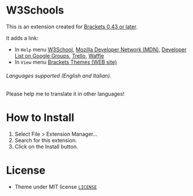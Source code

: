 # W3Schools


This is an extension created for [Brackets 0.43 or later](http://www.brackets.io/). 

It adds a link:

* In `Help` menu
[W3School](http://www.w3schools.com/), [Mozilla Developer Network (MDN)](https://developer.mozilla.org/), [Developer List on Google Groups](https://groups.google.com/forum/#!forum/brackets-dev), [Trello](https://trello.com/b/LCDud1Nd/brackets), [Waffle](https://waffle.io/adobe/brackets)
* In `View` menu
[Brackets Themes (WEB site)](http://brackets-themes.github.io/)

###### Languages supported (English and Italian).
Please help me to translate it in other languages!

# How to Install

1. Select File > Extension Manager...
2. Search for this extension.
3. Click on the Install button.

# License

* Theme under MIT license [`LICENSE`](LICENSE)
